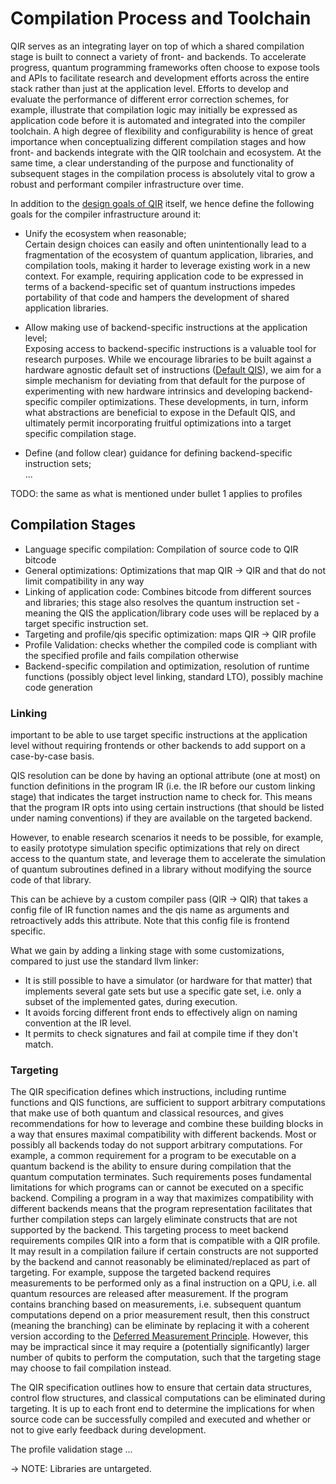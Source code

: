 # Compilation Process and Toolchain

QIR serves as an integrating layer on top of which a shared compilation stage is
built to connect a variety of front- and backends. To accelerate progress,
quantum programming frameworks often choose to expose tools and APIs to
facilitate research and development efforts across the entire stack rather than
just at the application level. Efforts to develop and evaluate the performance
of different error correction schemes, for example, illustrate that compilation
logic may initially be expressed as application code before it is automated and
integrated into the compiler toolchain. A high degree of flexibility and
configurability is hence of great importance when conceptualizing different
compilation stages and how front- and backends integrate with the QIR toolchain
and ecosystem. At the same time, a clear understanding of the purpose and
functionality of subsequent stages in the compilation process is absolutely
vital to grow a robust and performant compiler infrastructure over time.

In addition to the [design goals of
QIR](https://github.com/qir-alliance/qir-spec/blob/main/Scope.md) itself, we
hence define the following goals for the compiler infrastructure around it:

- Unify the ecosystem when reasonable; <br/>
  Certain design choices can easily and often unintentionally lead to a
  fragmentation of the ecosystem of quantum application, libraries, and
  compilation tools, making it harder to leverage existing work in a new
  context. For example, requiring application code to be expressed in terms of a
  backend-specific set of quantum instructions impedes portability of that code
  and hampers the development of shared application libraries.

- Allow making use of backend-specific instructions at the application level;
  <br /> Exposing access to backend-specific instructions is a valuable tool for
  research purposes. While we encourage libraries to be built against a hardware
  agnostic default set of instructions ([Default
  QIS](./quantum_instruction_sets/Default_QIS.md)), we aim for a simple
  mechanism for deviating from that default for the purpose of experimenting
  with new hardware intrinsics and developing backend-specific compiler
  optimizations. These developments, in turn, inform what abstractions are
  beneficial to expose in the Default QIS, and ultimately permit incorporating
  fruitful optimizations into a target specific compilation stage.

- Define (and follow clear) guidance for defining backend-specific instruction
  sets; <br /> ...

TODO: the same as what is mentioned under bullet 1 applies to profiles

## Compilation Stages

- Language specific compilation: Compilation of source code to QIR bitcode
- General optimizations: Optimizations that map QIR -> QIR and that do not limit
  compatibility in any way
- Linking of application code: Combines bitcode from different sources and
  libraries; this stage also resolves the quantum instruction set - meaning the
  QIS the application/library code uses will be replaced by a target specific
  instruction set.
- Targeting and profile/qis specific optimization: maps QIR -> QIR profile
- Profile Validation: checks whether the compiled code is compliant with the
  specified profile and fails compilation otherwise
- Backend-specific compilation and optimization, resolution of runtime functions
  (possibly object level linking, standard LTO), possibly machine code
  generation

### Linking

important to be able to use target specific instructions at the application
level without requiring frontends or other backends to add support on a
case-by-case basis.

QIS resolution can be done by having an optional attribute (one at most) on
function definitions in the program IR (i.e. the IR before our custom linking
stage) that indicates the target instruction name to check for. This means that
the program IR opts into using certain instructions (that should be listed under
naming conventions) if they are available on the targeted backend.

However, to enable research scenarios it needs to be possible, for example, to
easily prototype simulation specific optimizations that rely on direct access to
the quantum state, and leverage them to accelerate the simulation of quantum
subroutines defined in a library without modifying the source code of that
library.

This can be achieve by a custom compiler pass (QIR -> QIR) that takes a config
file of IR function names and the qis name as arguments and retroactively adds
this attribute. Note that this config file is frontend specific.

What we gain by adding a linking stage with some customizations, compared to
just use the standard llvm linker:

- It is still possible to have a simulator (or hardware for that matter) that
  implements several gate sets but use a specific gate set, i.e. only a subset
  of the implemented gates, during execution.
- It avoids forcing different front ends to effectively align on naming
  convention at the IR level.
- It permits to check signatures and fail at compile time if they don't match.

### Targeting

The QIR specification defines which instructions, including runtime functions
and QIS functions, are sufficient to support arbitrary computations that make
use of both quantum and classical resources, and gives recommendations for how
to leverage and combine these building blocks in a way that ensures maximal
compatibility with different backends. Most or possibly all backends today do
not support arbitrary computations. For example, a common requirement for a program to be
executable on a quantum backend is the ability to ensure
during compilation that the quantum computation terminates. Such requirements
poses fundamental limitations for which programs can or cannot be executed on a
specific backend. Compiling a program in a way that maximizes compatibility with
different backends means that the program representation facilitates that
further compilation steps can largely eliminate constructs that are not
supported by the backend. This targeting process to meet backend requirements
compiles QIR into a form that is compatible with a QIR profile. It may result in
a compilation failure if certain constructs are not supported by the backend and
cannot reasonably be eliminated/replaced as part of targeting. For example,
suppose the targeted backend requires measurements to be performed only as a
final instruction on a QPU, i.e. all quantum resources are released after
measurement. If the program contains branching based on measurements, i.e.
subsequent quantum computations depend on a prior measurement result, then this
construct (meaning the branching) can be eliminate by replacing it with a
coherent version according to the [Deferred Measurement
Principle](https://en.wikipedia.org/wiki/Deferred_Measurement_Principle).
However, this may be impractical since it may require a (potentially
significantly) larger number of qubits to perform the computation, such that the
targeting stage may choose to fail compilation instead.

The QIR specification outlines how to ensure that certain data structures,
control flow structures, and classical computations can be eliminated during
targeting. It is up to each front end to determine the implications for when
source code can be successfully compiled and executed and whether or not to give
early feedback during development.

The profile validation stage ...

-> NOTE: Libraries are untargeted.

